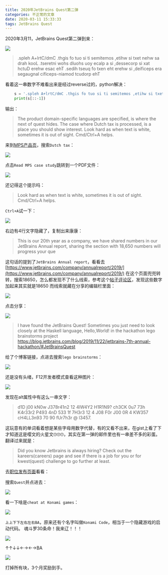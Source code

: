 ```yaml
---
title: 2020年JetBrains Quest第二弹
categories: 不正常的文章
date: 2020-03-11 15:33:33
tags: JetBrains Quest
---
```


2020年3月11，JetBrains Quest第二弹到来：

![](https://raw-1257226137.cos.ap-guangzhou.myqcloud.com/images/20200314153806.png)

> .spleh A+lrtC/dmC .thgis fo tuo si ti semitemos ,etihw si txet nehw sa drah kooL .tseretni wohs dluohs uoy ecalp a si ,dessecorp si xat hctuD erehw esac ehT .sedih tseuq fo txen eht erehw si ,deificeps era segaugnal cificeps-niamod tcudorp ehT

看着这一串数字不难看出来是经过reverse过的，python解决：

```python
    s = '.spleh A+lrtC/dmC .thgis fo tuo si ti semitemos ,etihw si txet nehw sa drah kooL .tseretni wohs dluohs uoy ecalp a si ,dessecorp si xat hctuD erehw esac ehT .sedih tseuq fo txen eht erehw si ,deificeps era segaugnal cificeps-niamod tcudorp ehT'
    print(s[::-1])
```

输出：

> The product domain-specific languages are specified, is where the next of quest hides. The case where Dutch tax is processed, is a place you should show interest. Look hard as when text is white, sometimes it is out of sight. Cmd/Ctrl+A helps.

来到[MPS产品页](https://www.jetbrains.com/mps/)，搜索`Dutch tax`：

![](https://raw-1257226137.cos.ap-guangzhou.myqcloud.com/images/20200314155001.png)

点击`Read MPS case study`跳转到一个PDF文件：

![](https://raw-1257226137.cos.ap-guangzhou.myqcloud.com/images/20200314155326.png)

还记得这个提示吗：

> Look hard as when text is white, sometimes it is out of sight. Cmd/Ctrl+A helps.

`Ctrl+A`试一下：

![](https://raw-1257226137.cos.ap-guangzhou.myqcloud.com/images/20200314155427.png)

右边有4行文字隐藏了，复制出来康康：

> This is our 20th year as a company,
 we have shared numbers in our JetBrains
 Annual report, sharing the section with
 18,650 numbers will progress your que

这句话的提到了`JetBrains Annual report`，看看去[https://www.jetbrains.com/company/annualreport/2019/](https://www.jetbrains.com/company/annualreport/2019/)
在这个页面兜兜转转，搜索18650，怎么都发现不了什么线索，参考这个[帖子评论区](https://v2ex.com/t/651961)，发现这些数字加起来其实就是18650
而线索就藏在分享的编辑栏里面：

![](https://raw-1257226137.cos.ap-guangzhou.myqcloud.com/images/20200314160727.png)

点击分享：

![](https://raw-1257226137.cos.ap-guangzhou.myqcloud.com/images/20200314160831.png)

> I have found the JetBrains Quest! Sometimes you just need to look closely at the Haskell language, Hello,World! in the hackathon lego brainstorms project https://blog.jetbrains.com/blog/2019/11/22/jetbrains-7th-annual-hackathon/#JetBrainsQuest

给了个博客链接，点进去搜索`lego brainstorms`：

![](https://raw-1257226137.cos.ap-guangzhou.myqcloud.com/images/20200314161059.png)

还是没有头绪，F12开发者模式查看这种图片：

![](https://raw-1257226137.cos.ap-guangzhou.myqcloud.com/images/20200314161734.png)

发现在alt属性中有这么一串文字：

> d1D j00 kN0w J378r41n2 12 4lW4Y2 H1R1N9? ch3CK 0u7 73h K4r33r2 P493 4nD 533 1f 7H3r3 12 4 J08 F0r J00 0R 4 KW357 cH4LL3n93 70 90 fUr7h3r @ l3457.

这玩意有的单词看着想是某些字母用数字代替，有的又看不出来，在gist上看了下才知道这是嘤文的火星文🙄🙄🙄，其实在第一弹的邮件里也有一串差不多的彩蛋。
翻译过来就是：

> Did you know Jetbrains is always hiring? Check out the kareers(careers) page and see if there is a job for you or for kwest(quest) challenge to go further at least.

去[职位发布页面](https://www.jetbrains.com/careers/jobs/)看看：

搜索`Quest`并点进去：

![](https://raw-1257226137.cos.ap-guangzhou.myqcloud.com/images/20200314162653.png)

看一下啥是`cheat at Konami games`：

![](https://raw-1257226137.cos.ap-guangzhou.myqcloud.com/images/20200314162956.png)

`上上下下左右左右BA`，原来还有个名字叫做`Konami Code`，相当于一个隐藏游戏的启动代码。
魂斗罗30条命！我来辽！！！

![](https://raw-1257226137.cos.ap-guangzhou.myqcloud.com/images/20200314163313.png)

↑↑↓↓←→←→BA

![](https://raw-1257226137.cos.ap-guangzhou.myqcloud.com/images/20200314163436.png)

打掉所有块，3个月奖励到手。
